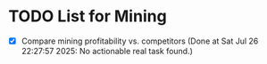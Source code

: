 # TODO List for Mining

- [x] Compare mining profitability vs. competitors  (Done at Sat Jul 26 22:27:57 2025: No actionable real task found.)